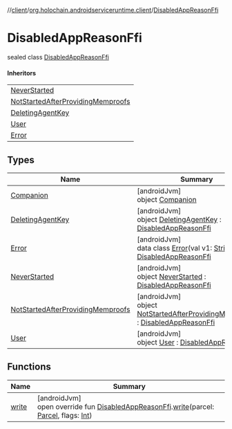 //[client](../../../index.md)/[org.holochain.androidserviceruntime.client](../index.md)/[DisabledAppReasonFfi](index.md)

# DisabledAppReasonFfi

sealed class [DisabledAppReasonFfi](index.md)

#### Inheritors

| |
|---|
| [NeverStarted](-never-started/index.md) |
| [NotStartedAfterProvidingMemproofs](-not-started-after-providing-memproofs/index.md) |
| [DeletingAgentKey](-deleting-agent-key/index.md) |
| [User](-user/index.md) |
| [Error](-error/index.md) |

## Types

| Name | Summary |
|---|---|
| [Companion](-companion/index.md) | [androidJvm]<br>object [Companion](-companion/index.md) |
| [DeletingAgentKey](-deleting-agent-key/index.md) | [androidJvm]<br>object [DeletingAgentKey](-deleting-agent-key/index.md) : [DisabledAppReasonFfi](index.md) |
| [Error](-error/index.md) | [androidJvm]<br>data class [Error](-error/index.md)(val v1: [String](https://kotlinlang.org/api/core/kotlin-stdlib/kotlin/-string/index.html)) : [DisabledAppReasonFfi](index.md) |
| [NeverStarted](-never-started/index.md) | [androidJvm]<br>object [NeverStarted](-never-started/index.md) : [DisabledAppReasonFfi](index.md) |
| [NotStartedAfterProvidingMemproofs](-not-started-after-providing-memproofs/index.md) | [androidJvm]<br>object [NotStartedAfterProvidingMemproofs](-not-started-after-providing-memproofs/index.md) : [DisabledAppReasonFfi](index.md) |
| [User](-user/index.md) | [androidJvm]<br>object [User](-user/index.md) : [DisabledAppReasonFfi](index.md) |

## Functions

| Name | Summary |
|---|---|
| [write](../-disabled-app-reason-ffi-parceler/write.md) | [androidJvm]<br>open override fun [DisabledAppReasonFfi](index.md).[write](../-disabled-app-reason-ffi-parceler/write.md)(parcel: [Parcel](https://developer.android.com/reference/kotlin/android/os/Parcel.html), flags: [Int](https://kotlinlang.org/api/core/kotlin-stdlib/kotlin/-int/index.html)) |